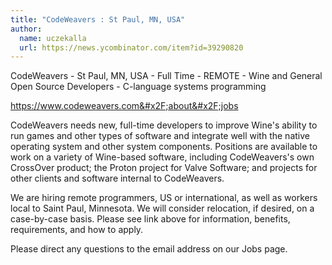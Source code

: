 ```yaml
---
title: "CodeWeavers : St Paul, MN, USA"
author:
  name: uczekalla
  url: https://news.ycombinator.com/item?id=39290820
---
```

CodeWeavers - St Paul, MN, USA - Full Time - REMOTE - Wine and General Open Source Developers - C-language systems programming

<a href="https:&#x2F;&#x2F;www.codeweavers.com&#x2F;about&#x2F;jobs" rel="nofollow">https:&#x2F;&#x2F;www.codeweavers.com&#x2F;about&#x2F;jobs</a>

CodeWeavers needs new, full-time developers to improve Wine&#x27;s ability to run games and other types of software and integrate well with the native operating system and other system components. Positions are available to work on a variety of Wine-based software, including CodeWeavers&#x27;s own CrossOver product; the Proton project for Valve Software; and projects for other clients and software internal to CodeWeavers.

We are hiring remote programmers, US or international, as well as workers local to Saint Paul, Minnesota. We will consider relocation, if desired, on a case-by-case basis. Please see link above for information, benefits, requirements, and how to apply.

Please direct any questions to the email address on our Jobs page.

